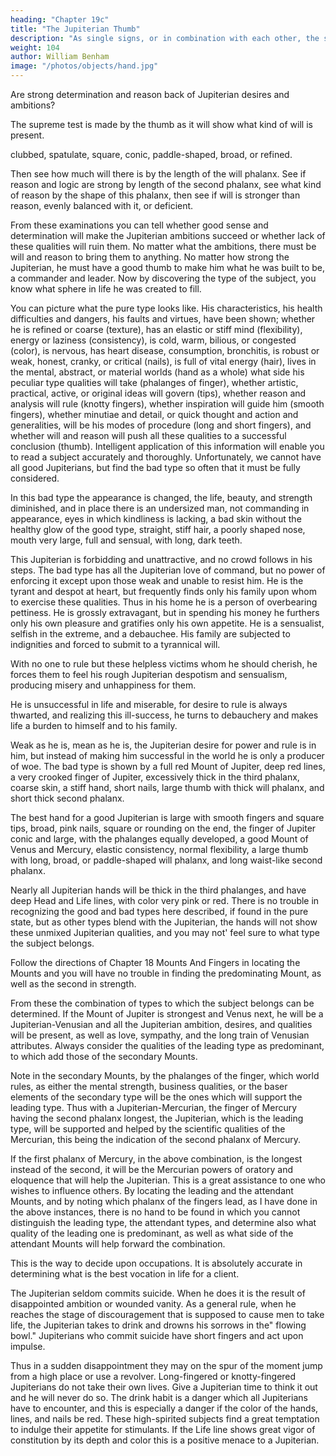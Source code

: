 ```yaml
---
heading: "Chapter 19c"
title: "The Jupiterian Thumb"
description: "As single signs, or in combination with each other, the star, triangle, circle, square, single vertical line, or trident strengthen a Mount"
weight: 104
author: William Benham
image: "/photos/objects/hand.jpg"
---
```


Are strong determination and reason back of Jupiterian desires and ambitions?

The supreme test is made by the thumb as it will show what kind of will is present.

 
<!-- , as shown by the shape of the will phalanx, - whether --> 

clubbed, spatulate, square, conic, paddle-shaped, broad, or refined. 

Then see how much will there is by the length of the will phalanx. See if reason and logic are strong by length of the second phalanx, see what kind of reason by the shape of this phalanx, then see if will is stronger than reason, evenly balanced with it, or deficient. 

From these examinations you can tell whether good sense and determination will make the Jupiterian ambitions succeed or whether lack of these qualities will ruin them. No matter what the ambitions, there must be will and reason to bring them to anything. No matter how strong the Jupiterian, he must have a good thumb to make him what he was built to be, a commander and leader. Now by discovering the type of the subject, you know what sphere in life he was created to fill. 

You can picture what the pure type looks like. His characteristics, his health difficulties and dangers, his faults and virtues, have been shown; whether he is refined or coarse (texture), has an elastic or stiff mind (flexibility), energy or laziness (consistency), is cold, warm, bilious, or congested (color), is nervous, has heart disease, consumption, bronchitis, is robust or weak, honest, cranky, or critical (nails), is full of vital energy (hair), lives in the mental, abstract, or material worlds (hand as a whole) what side his peculiar type qualities will take (phalanges of finger), whether artistic, practical, active, or original ideas will govern (tips), whether reason and analysis will rule (knotty fingers), whether inspiration will guide him (smooth fingers), whether minutiae and detail, or quick thought and action and generalities, will be his modes of procedure (long and short fingers), and whether will and reason will push all these qualities to a successful conclusion (thumb). Intelligent application of this information will enable you to read a subject accurately and thoroughly. Unfortunately, we cannot have all good Jupiterians, but find the bad type so often that it must be fully considered.

In this bad type the appearance is changed, the life, beauty, and strength diminished, and in place there is an undersized man, not commanding in appearance, eyes in which kindliness is lacking, a bad skin without the healthy glow of the good type, straight, stiff hair, a poorly shaped nose, mouth very large, full and sensual, with long, dark teeth.

This Jupiterian is forbidding and unattractive, and no crowd follows in his steps. The bad type has all the Jupiterian love of command, but no power of enforcing it except upon those weak and unable to resist him. He is the tyrant and despot at heart, but frequently finds only his family upon whom to exercise these qualities. Thus in his home he is a person of overbearing pettiness. He is grossly extravagant, but in spending his money he furthers only his own pleasure and gratifies only his own appetite. He is a sensualist, selfish in the extreme, and a debauchee. His family are subjected to indignities and forced to submit to a tyrannical will. 


<!-- The Mount Of Jupiter. Part 6 -->

With no one to rule but these helpless victims whom he should cherish, he forces them to feel his rough Jupiterian despotism and sensualism, producing misery and unhappiness for them. 

He is unsuccessful in life and miserable, for desire to rule is always thwarted, and realizing this ill-success, he turns to debauchery and makes life a burden to himself and to his family. 

Weak as he is, mean as he is, the Jupiterian desire for power and rule is in him, but instead of making him successful in the world he is only a producer of woe. The bad type is shown by a full red Mount of Jupiter, deep red lines, a very crooked finger of Jupiter, excessively thick in the third phalanx, coarse skin, a stiff hand, short nails, large thumb with thick will phalanx, and short thick second phalanx. 

The best hand for a good Jupiterian is large with smooth fingers and square tips, broad, pink nails, square or rounding on the end, the finger of Jupiter conic and large, with the phalanges equally developed, a good Mount of Venus and Mercury, elastic consistency, normal flexibility, a large thumb with long, broad, or paddle-shaped will phalanx, and long waist-like second phalanx. 



Nearly all Jupiterian hands will be thick in the third phalanges, and have deep Head and Life lines, with color very pink or red. There is no trouble in recognizing the good and bad types here described, if found in the pure state, but as other types blend with the Jupiterian, the hands will not show these unmixed Jupiterian qualities, and you may not' feel sure to what type the subject belongs. 

Follow the directions of Chapter 18 Mounts And Fingers in locating the Mounts and you will have no trouble in finding the predominating Mount, as well as the second in strength. 

From these the combination of types to which the subject belongs can be determined. If the Mount of Jupiter is strongest and Venus next, he will be a Jupiterian-Venusian and all the Jupiterian ambition, desires, and qualities will be present, as well as love, sympathy, and the long train of Venusian attributes. Always consider the qualities of the leading type as predominant, to which add those of the secondary Mounts. 

Note in the secondary Mounts, by the phalanges of the finger, which world rules, as either the mental strength, business qualities, or the baser elements of the secondary type will be the ones which will support the leading type. Thus with a Jupiterian-Mercurian, the finger of Mercury having the second phalanx longest, the Jupiterian, which is the leading type, will be supported and helped by the scientific qualities of the Mercurian, this being the indication of the second phalanx of Mercury.

If the first phalanx of Mercury, in the above combination, is the longest instead of the second, it will be the Mercurian powers of oratory and eloquence that will help the Jupiterian. This is a great assistance to one who wishes to influence others. By locating the leading and the attendant Mounts, and by noting which phalanx of the fingers lead, as I have done in the above instances, there is no hand to be found in which you cannot distinguish the leading type, the attendant types, and determine also what quality of the leading one is predominant, as well as what side of the attendant Mounts will help forward the combination. 

This is the way to decide upon occupations. It is absolutely accurate in determining what is the best vocation in life for a client. 

The Jupiterian seldom commits suicide. When he does it is the result of disappointed ambition or wounded vanity. As a general rule, when he reaches the stage of discouragement that is supposed to cause men to take life, the Jupiterian takes to drink and drowns his sorrows in the" flowing bowl." Jupiterians who commit suicide have short fingers and act upon impulse. 

Thus in a sudden disappointment they may on the spur of the moment jump from a high place or use a revolver. Long-fingered or knotty-fingered Jupiterians do not take their own lives. Give a Jupiterian time to think it out and he will never do so. The drink habit is a danger which all Jupiterians have to encounter, and this is especially a danger if the color of the hands, lines, and nails be red. These high-spirited subjects find a great temptation to indulge their appetite for stimulants. If the Life line shows great vigor of constitution by its depth and color this is a positive menace to a Jupiterian.